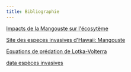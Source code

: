 ```yaml
---
title: Bibliographie
---
```


[Impacts de la Mangouste sur l'écosytème](http://scholarspace.manoa.hawaii.edu/bitstream/handle/10125/22595/vol61n1-3-16.pdf?sequence=1)

[Site des especes invasives d'Hawaii: Mangouste](http://dlnr.hawaii.gov/hisc/info/invasive-species-profiles/mongoose/)

[Équations de prédation de Lotka-Volterra](https://fr.wikipedia.org/wiki/%C3%89quations_de_pr%C3%A9dation_de_Lotka-Volterra)

[data espèces invasives](http://diise.islandconservation.org/)
